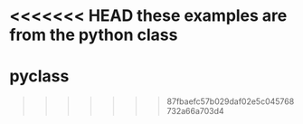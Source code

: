 <<<<<<< HEAD
these examples are from the python class
=======
# pyclass
>>>>>>> 87fbaefc57b029daf02e5c045768732a66a703d4
